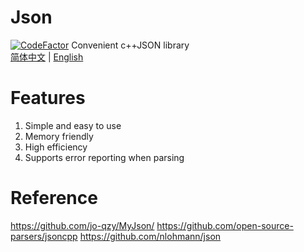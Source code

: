 ﻿# Json
[![CodeFactor](https://www.codefactor.io/repository/github/twoone-3/json/badge)](https://www.codefactor.io/repository/github/twoone-3/json)
Convenient c++JSON library<br>
[简体中文](README.md) | [English](README_EN.md)
# Features
1. Simple and easy to use
2. Memory friendly
3. High efficiency
4. Supports error reporting when parsing
# Reference
https://github.com/jo-qzy/MyJson/
https://github.com/open-source-parsers/jsoncpp
https://github.com/nlohmann/json